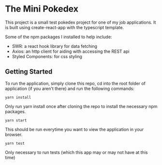 # The Mini Pokedex

This project is a small test pokedex project for one of my job applications.
It is built using create-react-app with the typescript template.

Some of the npm packages I installed to help include:

- SWR: a react hook library for data fetching
- Axios: an http client for aiding with accessing the REST api
- Styled Components: for css styling

## Getting Started

To run the application, simply clone this repo, cd into the root folder of application (if you aren't there) and run the following commands:

`yarn install`

Only run yarn install once after cloning the repo to install the necessary npm packages.

`yarn start`

This should be run everytime you want to view the application in your browser.

`yarn test`

Only necessary to run tests (which this app may or may not have at this time)
